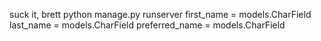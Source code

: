 suck it, brett
python manage.py runserver
first_name = models.CharField
last_name = models.CharField
preferred_name = models.CharField
